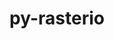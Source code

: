 ---
title: "py-rasterio"
layout: cache
categories: [package, develop-2024-08-04]
meta: {"versions": ["1.3.8"], "compilers": ["apple-clang@=15.0.0", "gcc@=11.4.0"], "oss": ["ubuntu22.04", "ventura"], "platforms": ["darwin", "linux"], "targets": ["aarch64", "x86_64_v3"], "stacks": ["ml-darwin-aarch64-mps", "ml-linux-x86_64-cpu", "ml-linux-x86_64-cuda", "root"], "num_specs": 2, "num_specs_by_stack": {"ml-darwin-aarch64-mps": 1, "root": 2, "ml-linux-x86_64-cuda": 1, "ml-linux-x86_64-cpu": 1}}
spec_details: [{"hash": "cxtfjduqr2g6mob6livynb5g4ccwxahj", "compiler": "apple-clang@=15.0.0", "versions": ["1.3.8"], "os": "ventura", "platform": "darwin", "target": "aarch64", "variants": ["build_system=python_pip"], "stacks": ["ml-darwin-aarch64-mps", "root"], "size": "-", "tarball": "https://binaries.spack.io/releases/develop-2024-08-04/build_cache/darwin-ventura-aarch64/apple-clang-15.0.0/py-rasterio-1.3.8/darwin-ventura-aarch64-apple-clang-15.0.0-py-rasterio-1.3.8-cxtfjduqr2g6mob6livynb5g4ccwxahj.spack"}, {"hash": "hhqcoojpjnbk6deukmzxazswrieuakzi", "compiler": "gcc@=11.4.0", "versions": ["1.3.8"], "os": "ubuntu22.04", "platform": "linux", "target": "x86_64_v3", "variants": ["build_system=python_pip"], "stacks": ["ml-linux-x86_64-cuda", "root", "ml-linux-x86_64-cpu"], "size": "-", "tarball": "https://binaries.spack.io/releases/develop-2024-08-04/build_cache/linux-ubuntu22.04-x86_64_v3/gcc-11.4.0/py-rasterio-1.3.8/linux-ubuntu22.04-x86_64_v3-gcc-11.4.0-py-rasterio-1.3.8-hhqcoojpjnbk6deukmzxazswrieuakzi.spack"}]
---
